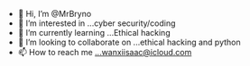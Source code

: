 - 👋 Hi, I’m @MrBryno
- 👀 I’m interested in ...cyber security/coding
- 🌱 I’m currently learning ...Ethical hacking
- 💞️ I’m looking to collaborate on ...ethical hacking and python
- 📫 How to reach me ...wanxiisaac@icloud.com

<!---
MrBryno/MrBryno is a ✨ special ✨ repository because its `README.md` (this file) appears on your GitHub profile.
You can click the Preview link to take a look at your changes.
--->

